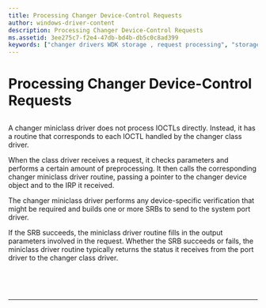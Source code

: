 ```yaml
---
title: Processing Changer Device-Control Requests
author: windows-driver-content
description: Processing Changer Device-Control Requests
ms.assetid: 3ee275c7-f2e4-47db-bd4b-db5c0c8ad399
keywords: ["changer drivers WDK storage , request processing", "storage changer drivers WDK , request processing", "IOCTLs WDK changer"]
---
```


# Processing Changer Device-Control Requests


## <span id="ddk_processing_changer_device_control_requests_kg"></span><span id="DDK_PROCESSING_CHANGER_DEVICE_CONTROL_REQUESTS_KG"></span>


A changer miniclass driver does not process IOCTLs directly. Instead, it has a routine that corresponds to each IOCTL handled by the changer class driver.

When the class driver receives a request, it checks parameters and performs a certain amount of preprocessing. It then calls the corresponding changer miniclass driver routine, passing a pointer to the changer device object and to the IRP it received.

The changer miniclass driver performs any device-specific verification that might be required and builds one or more SRBs to send to the system port driver.

If the SRB succeeds, the miniclass driver routine fills in the output parameters involved in the request. Whether the SRB succeeds or fails, the miniclass driver routine typically returns the status it receives from the port driver to the changer class driver.

 

 


--------------------


